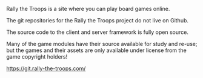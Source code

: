 Rally the Troops is a site where you can play board games online.

The git repositories for the Rally the Troops project do not live on Github.

The source code to the client and server framework is fully open source.

Many of the game modules have their source available for study and re-use; but
the games and their assets are only available under license from the game
copyright holders!

https://git.rally-the-troops.com/
